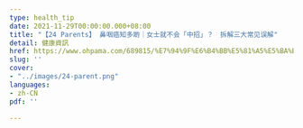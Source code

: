 ```yaml
---
type: health_tip
date: 2021-11-29T00:00:00.000+08:00
title: "【24 Parents】 鼻咽癌知多啲｜女士就不会「中招」？　拆解三大常见误解"
detail: 健康資訊
href: https://www.ohpama.com/689815/%E7%94%9F%E6%B4%BB%E5%81%A5%E5%BA%B7/%E5%81%A5%E5%BA%B7%E7%99%BE%E7%A7%91/%e9%bc%bb%e5%92%bd%e7%99%8c-%e6%97%a9%e6%9c%9f%e7%af%a9%e6%9f%a5/
slug: ''
cover:
- "../images/24-parent.png"
languages:
- zh-CN
pdf: ''

---
```

